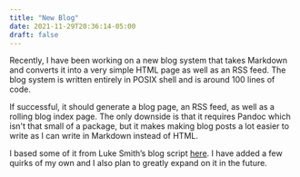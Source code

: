 ```yaml
---
title: "New Blog"
date: 2021-11-29T20:36:14-05:00
draft: false
---
```


Recently, I have been working on a new blog system that takes Markdown and converts it into a very simple HTML page as well as an RSS feed.
The blog system is written entirely in POSIX shell and is around 100 lines of code.

If successful, it should generate a blog page, an RSS feed, as well as a rolling blog index page.
The only downside is that it requires Pandoc which isn't that small of a package, but it makes making blog posts a lot easier to write as I can write in Markdown instead of HTML.

I based some of it from Luke Smith’s blog script [here](https://github.com/LukeSmithxyz/lb).
I have added a few quirks of my own and I also plan to greatly expand on it in the future.
